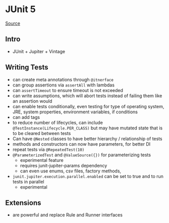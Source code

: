 # JUnit 5
[Source](https://junit.org/junit5/docs/current/user-guide/)

## Intro
* JUnit + Jupiter + Vintage

## Writing Tests
* can create meta annotations through `@itnerface`
* can group assertions via `assertAll` with lambdas
* can `assertTimeout` to ensure timeout is not exceeded
* can write assumptions, which will abort tests instead of failing them like an assertion would
* can enable tests conditionally, even testing for type of operating system, JRE, system properties, environment variables, if conditions
* can add tags
* to reduce number of lifecycles, can include `@TestInstance(Lifecycle.PER_CLASS)` but may have mutated state that is to be cleared between tests
* Can have `@Nested` classes to have better hierarchy / relationship of tests
* methods and constructors can now have parameters, for better DI
* repeat tests via `@RepeatedTest(10)`
* `@ParameterizedTest` and `@ValueSource({})` for parameterizing tests
    * experimental feature
    * requires junit-jupiter-params dependency
    * can even use enums, csv files, factory methods, 
* `junit.jupiter.execution.parallel.enabled` can be set to true and to run tests in parallel
    * experimental

## Extensions
* are powerful and replace Rule and Runner interfaces